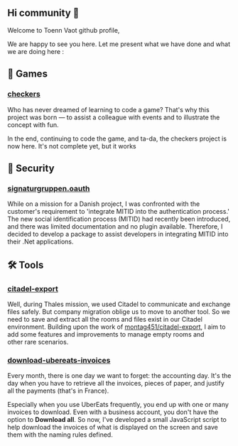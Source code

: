 ## Hi community 👋

Welcome to Toenn Vaot github profile,

We are happy to see you here. Let me present what we have done and what we are doing here :

## 🍿 Games
### [checkers](https://github.com/Toenn-Vaot/checkers)
Who has never dreamed of learning to code a game? That's why this project was born — to assist a colleague with events and to illustrate the concept with fun.

In the end, continuing to code the game, and ta-da, the checkers project is now here. It's not complete yet, but it works

## 🔐 Security
### [signaturgruppen.oauth](https://github.com/Toenn-Vaot/signaturgruppen.oauth)
While on a mission for a Danish project, I was confronted with the customer's requirement to 'integrate MITID into the authentication process.' The new social identification process (MITID) had recently been introduced, and there was limited documentation and no plugin available. Therefore, I decided to develop a package to assist developers in integrating MITID into their .Net applications.

## 🛠️ Tools
### [citadel-export](https://github.com/Toenn-Vaot/citadel-export)
Well, during Thales mission, we used Citadel to communicate and exchange files safely. But company migration oblige us to move to another tool. So we need to save and extract all the rooms and files exist in our Citadel environment.
Building upon the work of [montag451/citadel-export](https://github.com/montag451/citadel-export), I aim to add some features and improvements to manage empty rooms and other rare scenarios.

### [download-ubereats-invoices](https://github.com/Toenn-Vaot/download-ubereats-invoices)
Every month, there is one day we want to forget: the accounting day. It's the day when you have to retrieve all the invoices, pieces of paper, and justify all the payments (that's in France).

Especially when you use UberEats frequently, you end up with one or many invoices to download. Even with a business account, you don't have the option to **Download all**. So now, I've developed a small JavaScript script to help download the invoices of what is displayed on the screen and save them with the naming rules defined.
